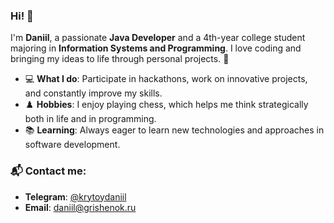### Hi! 👋

I'm **Daniil**, a passionate **Java Developer** and a 4th-year college student majoring in **Information Systems and Programming**. I love coding and bringing my ideas to life through personal projects. 🚀

- 💻 **What I do**: Participate in hackathons, work on innovative projects, and constantly improve my skills.
- ♟️ **Hobbies**: I enjoy playing chess, which helps me think strategically both in life and in programming.
- 📚 **Learning**: Always eager to learn new technologies and approaches in software development.

### 📬 Contact me:
- **Telegram**: [@krytoydaniil](https://t.me/krytoydaniil)  
- **Email**: [daniil@grishenok.ru](mailto:daniil@grishenok.ru)


